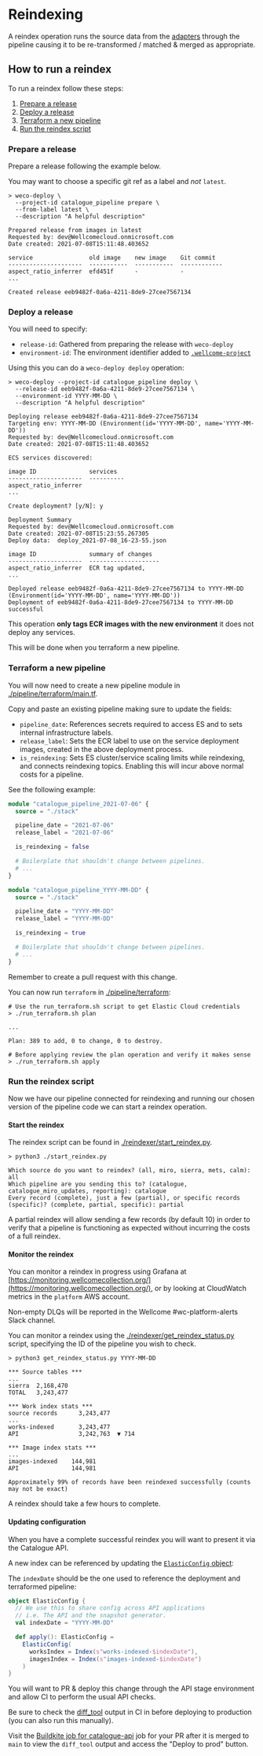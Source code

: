 # Reindexing

A reindex operation runs the source data from the [adapters](docs/adapters/README.md) through the pipeline causing it to be re-transformed / matched & merged as appropriate.

## How to run a reindex

To run a reindex follow these steps:

1. [Prepare a release](#prepare-a-release)
2. [Deploy a release](#deploy-a-release)
3. [Terraform a new pipeline](#terraform-a-new-pipeline)
4. [Run the reindex script](#run-the-reindex-script)

### Prepare a release

Prepare a release following the example below.

You may want to choose a specific git ref as a label and _not_ `latest`.

```
> weco-deploy \
  --project-id catalogue_pipeline prepare \
  --from-label latest \
  --description "A helpful description"

Prepared release from images in latest
Requested by: dev@Wellcomecloud.onmicrosoft.com
Date created: 2021-07-08T15:11:48.403652

service                old image    new image    Git commit
---------------------  -----------  -----------  ------------
aspect_ratio_inferrer  efd451f      -            -
...

Created release eeb9482f-0a6a-4211-8de9-27cee7567134
```

### Deploy a release

You will need to specify:

- `release-id`: Gathered from preparing the release with `weco-deploy`
- `environment-id`: The environment identifier added to [`.wellcome-project`](.wellcome_project)

Using this you can do a `weco-deploy deploy` operation:

```
> weco-deploy --project-id catalogue_pipeline deploy \
  --release-id eeb9482f-0a6a-4211-8de9-27cee7567134 \
  --environment-id YYYY-MM-DD \
  --description "A helpful description"

Deploying release eeb9482f-0a6a-4211-8de9-27cee7567134
Targeting env: YYYY-MM-DD (Environment(id='YYYY-MM-DD', name='YYYY-MM-DD'))
Requested by: dev@Wellcomecloud.onmicrosoft.com
Date created: 2021-07-08T15:11:48.403652

ECS services discovered:

image ID               services
---------------------  ----------
aspect_ratio_inferrer
...

Create deployment? [y/N]: y

Deployment Summary
Requested by: dev@Wellcomecloud.onmicrosoft.com
Date created: 2021-07-08T15:23:55.267305
Deploy data:  deploy_2021-07-08_16-23-55.json

image ID               summary of changes
---------------------  --------------------
aspect_ratio_inferrer  ECR tag updated,
...

Deployed release eeb9482f-0a6a-4211-8de9-27cee7567134 to YYYY-MM-DD (Environment(id='YYYY-MM-DD', name='YYYY-MM-DD'))
Deployment of eeb9482f-0a6a-4211-8de9-27cee7567134 to YYYY-MM-DD successful
```

This operation **only tags ECR images with the new environment** it does not deploy any services.

This will be done when you terraform a new pipeline.

### Terraform a new pipeline

You will now need to create a new pipeline module in [./pipeline/terraform/main.tf](./pipeline/terraform/main.tf).

Copy and paste an existing pipeline making sure to update the fields:

- `pipeline_date`: References secrets required to access ES and to sets internal infrastructure labels.
- `release_label`: Sets the ECR label to use on the service deployment images, created in the above deployment process.
- `is_reindexing`: Sets ES cluster/service scaling limits while reindexing, and connects reindexing topics. Enabling this will incur above normal costs for a pipeline.

See the following example:

```tf
module "catalogue_pipeline_2021-07-06" {
  source = "./stack"

  pipeline_date = "2021-07-06"
  release_label = "2021-07-06"

  is_reindexing = false

  # Boilerplate that shouldn't change between pipelines.
  # ...
}

module "catalogue_pipeline_YYYY-MM-DD" {
  source = "./stack"

  pipeline_date = "YYYY-MM-DD"
  release_label = "YYYY-MM-DD"

  is_reindexing = true

  # Boilerplate that shouldn't change between pipelines.
  # ...
}
```

Remember to create a pull request with this change.

You can now run `terraform` in  [./pipeline/terraform](./pipeline/terraform):

```
# Use the run_terraform.sh script to get Elastic Cloud credentials
> ./run_terraform.sh plan

...

Plan: 389 to add, 0 to change, 0 to destroy.

# Before applying review the plan operation and verify it makes sense
> ./run_terraform.sh apply
```

### Run the reindex script

Now we have our pipeline connected for reindexing and running our chosen version of the pipeline code we can start a reindex operation.

#### Start the reindex

The reindex script can be found in [./reindexer/start_reindex.py](./reindexer/start_reindex.py).

```
> python3 ./start_reindex.py

Which source do you want to reindex? (all, miro, sierra, mets, calm): all
Which pipeline are you sending this to? (catalogue, catalogue_miro_updates, reporting): catalogue
Every record (complete), just a few (partial), or specific records (specific)? (complete, partial, specific): partial
```

A partial reindex will allow sending a few records (by default 10) in order to verify that a pipeline is functioning as expected without incurring the costs of a full reindex.

#### Monitor the reindex

You can monitor a reindex in progress using Grafana at [https://monitoring.wellcomecollection.org/](https://monitoring.wellcomecollection.org/), or by looking at CloudWatch metrics in the `platform` AWS account.

Non-empty DLQs will be reported in the Wellcome #wc-platform-alerts Slack channel.

You can monitor a reindex using the [./reindexer/get_reindex_status.py](./reindexer/get_reindex_status.py) script, specifying the ID of the pipeline you wish to check.

```
> python3 get_reindex_status.py YYYY-MM-DD

*** Source tables ***
...
sierra  2,168,470
TOTAL   3,243,477

*** Work index stats ***
source records      3,243,477
...
works-indexed       3,243,477
API                 3,242,763  ▼ 714

*** Image index stats ***
...
images-indexed    144,981
API               144,981

Approximately 99% of records have been reindexed successfully (counts may not be exact)
```

A reindex should take a few hours to complete.

#### Updating configuration

When you have a complete successful reindex you will want to present it via the Catalogue API.

A new index can be referenced by updating the [`ElasticConfig` object](https://github.com/wellcomecollection/catalogue-api/blob/main/common/display/src/main/scala/weco/catalogue/display_model/ElasticConfig.scala#L15):

The `indexDate` should be the one used to reference the deployment and terraformed pipeline:

```scala
object ElasticConfig {
  // We use this to share config across API applications
  // i.e. The API and the snapshot generator.
  val indexDate = "YYYY-MM-DD"

  def apply(): ElasticConfig =
    ElasticConfig(
      worksIndex = Index(s"works-indexed-$indexDate"),
      imagesIndex = Index(s"images-indexed-$indexDate")
    )
}
```

You will want to PR & deploy this change through the API stage environment and allow CI to perform the usual API checks.

Be sure to check the [diff_tool](https://github.com/wellcomecollection/catalogue-api/tree/main/diff_tool) output in CI in before deploying to production (you can also run this manually).

Visit the [Buildkite job for catalogue-api](https://buildkite.com/wellcomecollection/catalogue-api-deploy-prod/builds?branch=main) job for your PR after it is merged to `main` to view the `diff_tool` output and access the "Deploy to prod" button.

